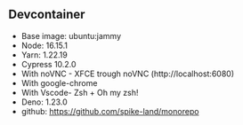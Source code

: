 ## Devcontainer

- Base image: ubuntu:jammy
- Node: 16.15.1
- Yarn: 1.22.19
- Cypress 10.2.0
- With noVNC - XFCE trough noVNC (http://localhost:6080)
- With google-chrome
- With Vscode- Zsh + Oh my zsh!
- Deno: 1.23.0
- github: https://github.com/spike-land/monorepo
